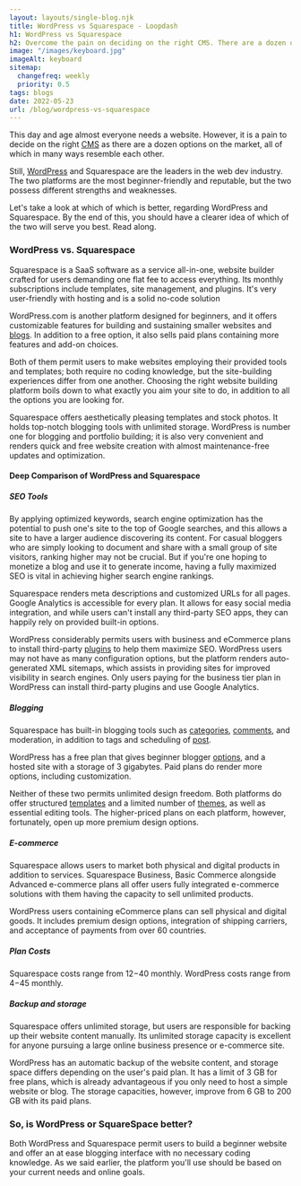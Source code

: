```yaml
---
layout: layouts/single-blog.njk
title: WordPress vs Squarespace - Loopdash
h1: WordPress vs Squarespace
h2: Overcome the pain on deciding on the right CMS. There are a dozen options on the market, all of which in many ways resemble each other.
image: "/images/keyboard.jpg"
imageAlt: keyboard
sitemap:
  changefreq: weekly
  priority: 0.5
tags: blogs
date: 2022-05-23
url: /blog/wordpress-vs-squarespace
---
```


This day and age almost everyone needs a website. However, it is a pain to decide on the right [CMS](/glossary/cms) as there are a dozen options on the market, all of which in many ways resemble each other.

Still, [WordPress](/glossary/wordpress) and Squarespace are the leaders in the web dev industry. The two platforms are the most beginner-friendly and reputable, but the two possess different strengths and weaknesses.

Let's take a look at which of which is better, regarding WordPress and Squarespace. By the end of this, you should have a clearer idea of which of the two will serve you best. Read along.

### WordPress vs. Squarespace

Squarespace is a SaaS software as a service all-in-one, website builder crafted for users demanding one flat fee to access everything. Its monthly subscriptions include templates, site management, and plugins. It's very user-friendly with hosting and is a solid no-code solution

WordPress.com is another platform designed for beginners, and it offers customizable features for building and sustaining smaller websites and [blogs](/glossary/blog). In addition to a free option, it also sells paid plans containing more features and add-on choices.

Both of them permit users to make websites employing their provided tools and templates; both require no coding knowledge, but the site-building experiences differ from one another. Choosing the right website building platform boils down to what exactly you aim your site to do, in addition to all the options you are looking for.

Squarespace offers aesthetically pleasing templates and stock photos. It holds top-notch blogging tools with unlimited storage. WordPress is number one for blogging and portfolio building; it is also very convenient and renders quick and free website creation with almost maintenance-free updates and optimization.

#### Deep Comparison of WordPress and Squarespace

##### SEO Tools

By applying optimized keywords, search engine optimization has the potential to push one's site to the top of Google searches, and this allows a site to have a larger audience discovering its content. For casual bloggers who are simply looking to document and share with a small group of site visitors, ranking higher may not be crucial. But if you're one hoping to monetize a blog and use it to generate income, having a fully maximized SEO is vital in achieving higher search engine rankings.

Squarespace renders meta descriptions and customized URLs for all pages. Google Analytics is accessible for every plan. It allows for easy social media integration, and while users can't install any third-party SEO apps, they can happily rely on provided built-in options.

WordPress considerably permits users with business and eCommerce plans to install third-party [plugins](/glossary/plugins) to help them maximize SEO. WordPress users may not have as many configuration options, but the platform renders auto-generated XML sitemaps, which assists in providing sites for improved visibility in search engines. Only users paying for the business tier plan in WordPress can install third-party plugins and use Google Analytics.

##### Blogging

Squarespace has built-in blogging tools such as [categories](/glossary/category/), [comments](/glossary/comments/), and moderation, in addition to tags and scheduling of [post](/glossary/post/).

WordPress has a free plan that gives beginner blogger [options](/glossary/options/), and a hosted site with a storage of 3 gigabytes. Paid plans do render more options, including customization.

Neither of these two permits unlimited design freedom. Both platforms do offer structured [templates](/glossary/template/) and a limited number of [themes](/glossary/theme/), as well as essential editing tools. The higher-priced plans on each platform, however, fortunately, open up more premium design options.

##### E-commerce

Squarespace allows users to market both physical and digital products in addition to services. Squarespace Business, Basic Commerce alongside Advanced e-commerce plans all offer users fully integrated e-commerce solutions with them having the capacity to sell unlimited products.

WordPress users containing eCommerce plans can sell physical and digital goods. It includes premium design options, integration of shipping carriers, and acceptance of payments from over 60 countries.

##### Plan Costs

Squarespace costs range from $12-$40 monthly. WordPress costs range from $4-$45 monthly.

##### Backup and storage

Squarespace offers unlimited storage, but users are responsible for backing up their website content manually. Its unlimited storage capacity is excellent for anyone pursuing a large online business presence or e-commerce site.

WordPress has an automatic backup of the website content, and storage space differs depending on the user's paid plan. It has a limit of 3 GB for free plans, which is already advantageous if you only need to host a simple website or blog. The storage capacities, however, improve from 6 GB to 200 GB with its paid plans.

### So, is WordPress or SquareSpace better?

Both WordPress and Squarespace permit users to build a beginner website and offer an at ease blogging interface with no necessary coding knowledge. As we said earlier, the platform you'll use should be based on your current needs and online goals.
